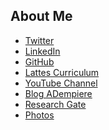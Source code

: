 <h2 id="a001">About Me</h2>
<ul>
<li><a href="https://twitter.com/fxavier8791" target="_blank">Twitter</a></li>
<li><a href="https://br.linkedin.com/in/fernando-xavier-3b4466b8" target="_blank">LinkedIn</a></li>
<li><a href="https://github.com/professorxavier" target="_blank">GitHub</a></li>
<li><a href="http://lattes.cnpq.br/6644552602614357" target="_blank">Lattes Curriculum</a></li>
<li><a href="https://www.youtube.com/user/fernandoxavier" target="_blank">YouTube Channel</a></li>
<li><a href="https://adempierebr.blogspot.com.br/" target="_blank">Blog ADempiere</a></li>
<!--<li><a href="http://rfidbr.com.br/" target="_blank">Portal RFID</a></li>-->
<li><a href="https://www.researchgate.net/profile/Fernando_Xavier" target="_blank">Research Gate</a></li>
<li><a href="https://www.flickr.com/photos/35010257@N03/" target="_blank">Photos</a></li>
</ul>
